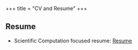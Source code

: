 +++
title = "CV and Resume"
+++

## Resume

- Scientific Computation focused resume: [Resume](https://github.rootware.io/public/pdf/Shah_Saad_Alam_CV___Scientific_Computation.pdf)


